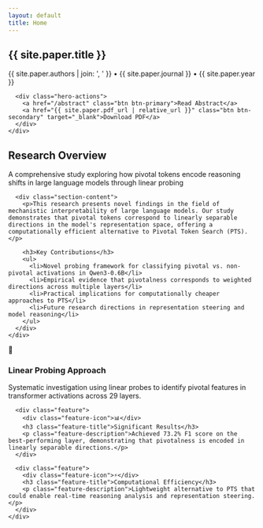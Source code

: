 ```yaml
---
layout: default
title: Home
---
```


<div class="homepage">
  <section class="hero">
    <div class="container">
      <h1 class="hero-title">{{ site.paper.title }}</h1>
      <p class="hero-subtitle">{{ site.paper.authors | join: ', ' }} • {{ site.paper.journal }} • {{ site.paper.year }}</p>
      
      <div class="hero-actions">
        <a href="/abstract" class="btn btn-primary">Read Abstract</a>
        <a href="{{ site.paper.pdf_url | relative_url }}" class="btn btn-secondary" target="_blank">Download PDF</a>
      </div>
    </div>
  </section>

  <section class="section">
    <div class="container">
      <div class="section-header">
        <h2 class="section-title">Research Overview</h2>
        <p class="section-subtitle">A comprehensive study exploring how pivotal tokens encode reasoning shifts in large language models through linear probing</p>
      </div>
      
      <div class="section-content">
        <p>This research presents novel findings in the field of mechanistic interpretability of large language models. Our study demonstrates that pivotal tokens correspond to linearly separable directions in the model's representation space, offering a computationally efficient alternative to Pivotal Token Search (PTS).</p>
        
        <h3>Key Contributions</h3>
        <ul>
          <li>Novel probing framework for classifying pivotal vs. non-pivotal activations in Qwen3-0.6B</li>
          <li>Empirical evidence that pivotalness corresponds to weighted directions across multiple layers</li>
          <li>Practical implications for computationally cheaper approaches to PTS</li>
          <li>Future research directions in representation steering and model reasoning</li>
        </ul>
      </div>
    </div>
  </section>

  <section class="features">
    <div class="container">
      <div class="feature">
        <div class="feature-icon">🔬</div>
        <h3 class="feature-title">Linear Probing Approach</h3>
        <p class="feature-description">Systematic investigation using linear probes to identify pivotal features in transformer activations across 29 layers.</p>
      </div>
      
      <div class="feature">
        <div class="feature-icon">📊</div>
        <h3 class="feature-title">Significant Results</h3>
        <p class="feature-description">Achieved 73.2% F1 score on the best-performing layer, demonstrating that pivotalness is encoded in linearly separable directions.</p>
      </div>
      
      <div class="feature">
        <div class="feature-icon">⚡</div>
        <h3 class="feature-title">Computational Efficiency</h3>
        <p class="feature-description">Lightweight alternative to PTS that could enable real-time reasoning analysis and representation steering.</p>
      </div>
    </div>
  </section>
</div>
